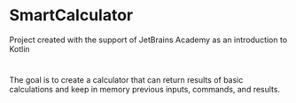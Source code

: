 # SmartCalculator
Project created with the support of JetBrains Academy as an introduction to Kotlin
# 
The goal is to create a calculator that can return results of basic calculations and keep in memory previous inputs, commands, and results.
